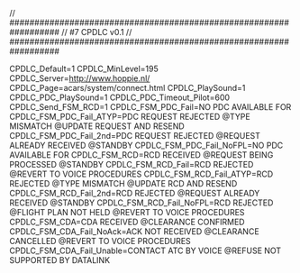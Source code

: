 // ##################################################################
//                 #7 CPDLC v0.1
// ##################################################################

CPDLC_Default=1
CPDLC_MinLevel=195
CPDLC_Server=http://www.hoppie.nl/
CPDLC_Page=acars/system/connect.html
CPDLC_PlaySound=1
CPDLC_PDC_PlaySound=1
CPDLC_PDC_Timeout_Pilot=600
CPDLC_Send_FSM_RCD=1
CPDLC_FSM_PDC_Fail=NO PDC AVAILABLE FOR <callsign>
CPDLC_FSM_PDC_Fail_ATYP=PDC REQUEST REJECTED @TYPE MISMATCH @UPDATE REQUEST AND RESEND
CPDLC_FSM_PDC_Fail_2nd=PDC REQUEST REJECTED @REQUEST ALREADY RECEIVED @STANDBY
CPDLC_FSM_PDC_Fail_NoFPL=NO PDC AVAILABLE FOR <callsign>
CPDLC_FSM_RCD=RCD RECEIVED @REQUEST BEING PROCESSED @STANDBY
CPDLC_FSM_RCD_Fail=RCD REJECTED @REVERT TO VOICE PROCEDURES
CPDLC_FSM_RCD_Fail_ATYP=RCD REJECTED @TYPE MISMATCH @UPDATE RCD AND RESEND
CPDLC_FSM_RCD_Fail_2nd=RCD REJECTED @REQUEST ALREADY RECEIVED @STANDBY
CPDLC_FSM_RCD_Fail_NoFPL=RCD REJECTED @FLIGHT PLAN NOT HELD @REVERT TO VOICE PROCEDURES
CPDLC_FSM_CDA=CDA RECEIVED @CLEARANCE CONFIRMED
CPDLC_FSM_CDA_Fail_NoAck=ACK NOT RECEIVED @CLEARANCE CANCELLED @REVERT TO VOICE PROCEDURES
CPDLC_FSM_CDA_Fail_Unable=CONTACT ATC BY VOICE @REFUSE NOT SUPPORTED BY DATALINK